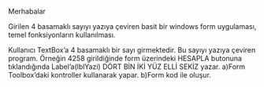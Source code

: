Merhabalar


Girilen 4 basamaklı sayıyı yazıya çeviren basit bir windows form uygulaması, temel fonksiyonların kullanılması.

Kullanıcı TextBox’a 4 basamaklı bir sayı girmektedir. Bu sayıyı yazıya çeviren program.
Örneğin 4258 girildiğinde form üzerindeki HESAPLA butonuna tıklandığında Label’a(lblYazi)
DÖRT BİN İKİ YÜZ ELLİ SEKİZ yazar.
a)Form Toolbox’daki kontroller kullanarak yapar.
b)Form kod ile oluşur. 
